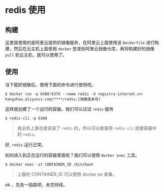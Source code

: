 # redis 使用

## 构建
这里我使用的是阿里云提供的镜像服务，在阿里云上面使用该 `Dockerfile` 进行构建，然后在云主机上面使用 `docker` 登录到阿里云镜像仓库，再将构建好的镜像 `pull` 到云主机，就可以使用了。

## 使用
当下载好镜像后，使用下面的命令进行使用吧。

```shell
$ docker run -p 6388:6379 --name redis -d registry-internal.cn-hangzhou.aliyuncs.com/****/redis:[镜像版本号]
```

这样就创建了一个运行的容器。我们可以试试 `redis` 服务

```shell
$ redis-cli -p 6388
```

> 我主机上面也是安装了 `redis` 的，所以可以直接用 `redis-cli` 连接容器中的 `redis`。

好, `redis` 运行正常。

如何进入到正在运行的容器里面呢？我们可以使用 `docker exec` 工具。

```shell
$ docker exec -it CONTAINER_ID /bin/bash
```

> 上面的 CONTAINER_ID 可以使用 docker ps 查看。

ok ，先告一段路吧，未完待续。
